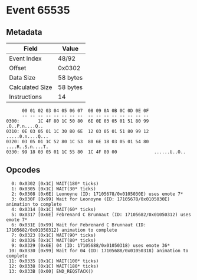 # Event 65535

## Metadata

| Field           | Value    |
|-----------------|----------|
| Event Index     | 48/92    |
| Offset          | 0x0302   |
| Data Size       | 58 bytes |
| Calculated Size | 58 bytes |
| Instructions    | 14       |

```
      00 01 02 03 04 05 06 07  08 09 0A 0B 0C 0D 0E 0F
      -- -- -- -- -- -- -- --  -- -- -- -- -- -- -- --
0300:       1C 4F 80 1C 50 80  6E 0E 03 05 01 51 80 99    .O..P.n....Q..
0310: 0E 03 05 01 1C 30 80 6E  12 03 05 01 51 80 99 12  .....0.n....Q...
0320: 03 05 01 1C 52 80 1C 53  80 6E 18 03 05 01 54 80  ....R..S.n....T.
0330: 99 18 03 05 01 1C 55 80  1C 4F 80 00              ......U..O..    
```

## Opcodes

```
  0: 0x0302 [0x1C] WAIT(180* ticks)
  1: 0x0305 [0x1C] WAIT(30* ticks)
  2: 0x0308 [0x6E] Leonoyne (ID: 17105678/0x0105030E) uses emote 7*
  3: 0x030F [0x99] Wait for Leonoyne (ID: 17105678/0x0105030E) animation to complete
  4: 0x0314 [0x1C] WAIT(60* ticks)
  5: 0x0317 [0x6E] Febrenard C Brunnaut (ID: 17105682/0x01050312) uses emote 7*
  6: 0x031E [0x99] Wait for Febrenard C Brunnaut (ID: 17105682/0x01050312) animation to complete
  7: 0x0323 [0x1C] WAIT(90* ticks)
  8: 0x0326 [0x1C] WAIT(80* ticks)
  9: 0x0329 [0x6E] 04 (ID: 17105688/0x01050318) uses emote 36*
 10: 0x0330 [0x99] Wait for 04 (ID: 17105688/0x01050318) animation to complete
 11: 0x0335 [0x1C] WAIT(100* ticks)
 12: 0x0338 [0x1C] WAIT(180* ticks)
 13: 0x033B [0x00] END_REQSTACK()
```

